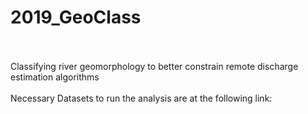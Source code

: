 # 2019_GeoClass
<br><br>
Classifying river geomorphology to better constrain remote discharge estimation algorithms
<br><br>
Necessary Datasets to run the analysis are at the following link:
